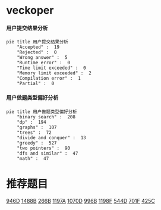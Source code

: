 # veckoper

<!-- tabs:start -->



#### **用户提交结果分析**

```mermaid
pie title 用户提交结果分析
    "Accepted" :  19
    "Rejected" :  0
    "Wrong answer" :  5
    "Runtime error" :  0
    "Time limit exceeded" :  0
    "Memory limit exceeded" :  2
    "Compilation error" :  1
    "Partial" :  0
```

#### **用户做题类型偏好分析**

```mermaid
pie title 用户做题类型偏好分析
    "binary search" :  208
    "dp" :  194
    "graphs" :  107
    "trees" :  72
    "divide and conquer" :  13
    "greedy" :  527
    "two pointers" :  90
    "dfs and similar" :  47
    "math" :  47
```



<!-- tabs:end -->
# 推荐题目
[946D](https://codeforces.com/contest/946/problem/D)
[1488B](https://codeforces.com/contest/1488/problem/B)
[266B](https://codeforces.com/contest/266/problem/B)
[1197A](https://codeforces.com/contest/1197/problem/A)
[1070D](https://codeforces.com/contest/1070/problem/D)
[996B](https://codeforces.com/contest/996/problem/B)
[1198F](https://codeforces.com/contest/1198/problem/F)
[544D](https://codeforces.com/contest/544/problem/D)
[701F](https://codeforces.com/contest/701/problem/F)
[425C](https://codeforces.com/contest/425/problem/C)
